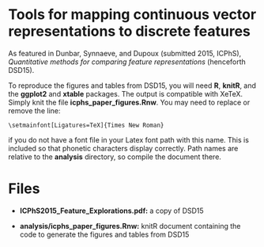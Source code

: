Tools for mapping continuous vector representations to discrete features
========================================================================

As featured in Dunbar, Synnaeve, and Dupoux (submitted 2015, ICPhS),
_Quantitative methods for comparing feature representations_ (henceforth
DSD15).

To reproduce the figures and tables from DSD15, you will need **R**, **knitR**,
and the **ggplot2** and **xtable** packages. The output is compatible with XeTeX.
Simply knit the file **icphs\_paper\_figures.Rnw**. You may need to replace or
remove the line:

    \setmainfont[Ligatures=TeX]{Times New Roman}

if you do not have a font file in your Latex font path with this name.
This is included so that phonetic characters display correctly. Path names
are relative to the **analysis** directory, so compile the document there.

Files
=====

 *  **ICPhS2015\_Feature\_Explorations.pdf:** a copy of DSD15

 *  **analysis/icphs_paper_figures.Rnw:** knitR document containing the code to
    generate the figures and tables from DSD15
